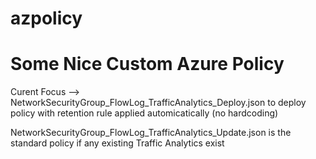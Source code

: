 # azpolicy

# Some Nice Custom Azure Policy  

Curent Focus --> NetworkSecurityGroup_FlowLog_TrafficAnalytics_Deploy.json to deploy policy with retention rule applied automicatically (no hardcoding)

NetworkSecurityGroup_FlowLog_TrafficAnalytics_Update.json is the standard policy if any existing Traffic Analytics exist